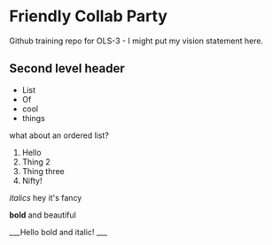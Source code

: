 # Friendly Collab Party
Github training repo for OLS-3 - I might put my vision statement here. 

## Second level header

- List
- Of
- cool
- things

what about an ordered list? 

1. Hello
2. Thing 2
3. Thing three
4. Nifty!

_italics_ hey it's fancy

**bold** and beautiful

___Hello bold and italic! ___
